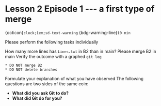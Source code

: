 
# Lesson 2 Episode 1 --- a first type of merge
{octicon}`clock;1em;sd-text-warning` {bdg-warning-line}`10 min`


Please perform the following tasks individually

How many more lines has `Lines.txt` in B2 than in main?
Please merge B2 in main
Verify the outcome with a graphed `git log`

````{attention}
* DO NOT merge B2
* DO NOT delete branches
````


Formulate your explanation of what you have observed
The following questions are two sides of the same coin:
* **What did you ask Git to do?**
* **What did Git do for you?**
